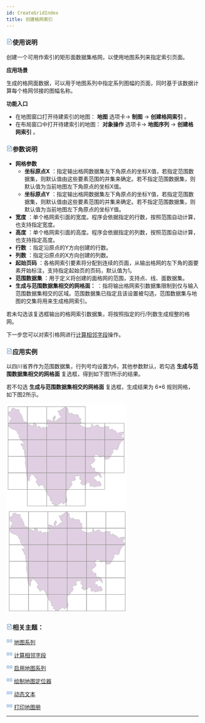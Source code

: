 ```yaml
---
id: CreateGridIndex
title: 创建格网索引
---
```

### ![](../../img/read.gif)使用说明

创建一个可用作索引的矩形面数据集格网，以使用地图系列来指定索引页面。

**应用场景**

生成的格网面数据，可以用于地图系列中指定系列图幅的页面，同时基于该数据计算每个格网邻接的图幅名称。

**功能入口**

* 在地图窗口打开待建索引的地图： **地图** 选项卡-> **制图** -> **创建格网索引** 。
* 在布局窗口中打开待建索引的地图： **对象操作** 选项卡-> **地图序列** -> **创建格网索引** 。

### ![](../../img/read.gif)参数说明

* **网格参数**
    * **坐标原点X** ：指定输出格网数据集左下角原点的坐标X值，若指定范围数据集，则默认值由这些要素范围的并集来确定。若不指定范围数据集，则默认值为当前地图左下角原点的坐标X值。
    * **坐标原点Y** ：指定输出格网数据集左下角原点的坐标Y值，若指定范围数据集，则默认值由这些要素范围的并集来确定。若不指定范围数据集，则默认值为当前地图左下角原点的坐标Y值。
* **宽度** ：单个格网索引面的宽度。程序会依据指定的行数，按照范围自动计算，也支持指定宽度。
* **高度** ：单个格网索引面的高度。程序会依据指定的列数，按照范围自动计算，也支持指定高度。
* **行数** ：指定沿原点的Y方向创建的行数。
* **列数** ：指定沿原点的X方向创建的列数。
* **起始页码** ：各格网索引要素将分配到连续的页面，从输出格网的左下角的面要素开始标注，支持指定起始页的页码，默认值为1。
* **范围数据集** ：用于定义将创建的面格网的范围，支持点、线、面数据集。
* **生成与范围数据集相交的网格面：** ：指将输出格网索引数据集限制到仅与输入范围数据集相交的区域。范围数据集已指定且该设置被勾选，范围数据集与地图的交集将用来生成格网索引。 

若未勾选该复选框输出的格网索引数据集，将按照指定的行/列数生成规整的格网。

下一步您可以对索引格网进行[计算相邻字段](CaculateAdjacentFieldhtm)操作。

### ![](../../img/read.gif)应用实例

以四川省界作为范围数据集，行列号均设置为6，其他参数默认，若勾选 **生成与范围数据集相交的网格面** 复选框，得到如下图1所示的结果。

若不勾选 **生成与范围数据集相交的网格面** 复选框，生成结果为 6*6 规则网格，如下图2所示。

![](img/CrossGrid.png)  ![](img/NoCrossGrid.png) 
  

### ![](../../img/read.gif)相关主题：

![](../img/smalltitle.png) [地图系列](MapSeries)

![](../img/smalltitle.png) [计算相邻字段](CaculateAdjacentFieldhtm)

![](../img/smalltitle.png) [启用地图系列](MapSerieSettings)

![](../img/smalltitle.png) [绘制地图定位器](MapLocator)

![](../img/smalltitle.png) [动态文本](DynamicText)

![](../img/smalltitle.png) [打印地图册](PrintingMapBooks)

[](http://www.supermap.com)  
  
---

